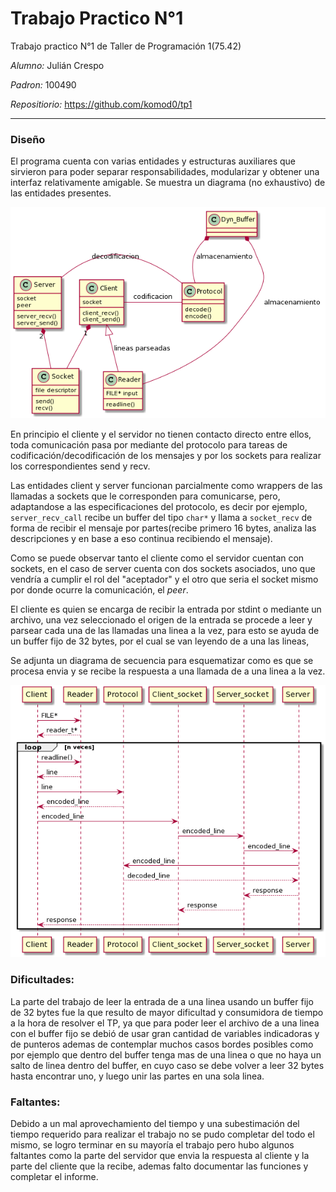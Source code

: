 # Trabajo Practico N°1

Trabajo practico N°1 de Taller de Programación 1(75.42)

*Alumno:* Julián Crespo

*Padron:* 100490

*Repositiorio:* https://github.com/komod0/tp1

---

### Diseño

El programa cuenta con varias entidades y estructuras auxiliares que sirvieron para poder separar responsabilidades, modularizar y obtener una interfaz relativamente amigable.
Se muestra un diagrama (no exhaustivo) de las entidades presentes.

![](img/diag_clases.png)

En principio el cliente y el servidor no tienen contacto directo entre ellos, toda comunicación pasa por mediante del protocolo para tareas de codificación/decodificación de los mensajes y por los sockets para realizar los correspondientes send y recv.

Las entidades client y server funcionan parcialmente como wrappers de las llamadas a sockets que le corresponden para comunicarse, pero, adaptandose a las especificaciones del protocolo, es decir por ejemplo, `server_recv_call` recibe un buffer del tipo `char*` y llama a `socket_recv`  de forma de recibir el mensaje por partes(recibe primero 16 bytes, analiza las descripciones y en base a eso continua recibiendo el mensaje).

Como se puede observar tanto el cliente como el servidor cuentan con sockets, en el caso de server cuenta con dos sockets asociados, uno que vendría a cumplir el rol del "aceptador" y el otro que seria el socket mismo por donde ocurre la comunicación, el _peer_.

El cliente es quien se encarga de recibir la entrada por stdint o mediante un archivo, una vez seleccionado el origen de la entrada se procede a leer y parsear cada una de las llamadas una linea a la vez, para esto se ayuda de un buffer fijo de 32 bytes, por el cual se van leyendo de a una las lineas, 

Se adjunta un diagrama de secuencia para esquematizar como es que se procesa envia y se recibe la respuesta a una llamada de a una linea a la vez.

![](img/diagrama_secuencia.png)

### 

### Dificultades:

La parte del trabajo de leer la entrada de a una linea usando un buffer fijo de 32 bytes fue la que resulto de mayor dificultad y consumidora de tiempo a la hora de  resolver el TP, ya que para poder leer el archivo de a una linea con el buffer fijo se debió de usar gran cantidad de variables indicadoras y de punteros ademas de contemplar muchos casos bordes posibles como por ejemplo que dentro del buffer tenga mas de una linea o que no haya un salto de linea dentro del buffer, en cuyo caso se debe volver a leer 32 bytes hasta encontrar uno, y luego unir las partes en una sola linea.

### Faltantes:

Debido a un mal aprovechamiento del tiempo y una subestimación del tiempo requerido para realizar el trabajo no se pudo completar del todo el mismo, se logro terminar en su mayoría el trabajo pero hubo algunos faltantes como la parte del servidor que envia la respuesta al cliente y la parte del cliente que la recibe, ademas falto documentar las funciones y completar el informe.
